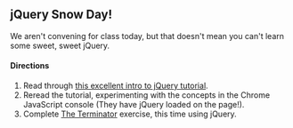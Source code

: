 ## jQuery Snow Day!

We aren't convening for class today, but that doesn't mean you can't learn some sweet, sweet jQuery.

#### Directions 

1. Read through [this excellent intro to jQuery tutorial](http://www.impressivewebs.com/jquery-tutorial-for-beginners/).
2. Reread the tutorial, experimenting with the concepts in the Chrome JavaScript console (They have jQuery loaded on the page!).
3. Complete [The Terminator](the_terminator_jquery) exercise, this time using jQuery.
